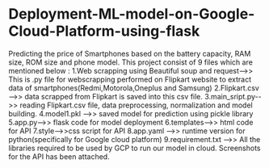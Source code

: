 # Deployment-ML-model-on-Google-Cloud-Platform-using-flask
Predicting the price of Smartphones based on the battery capacity, RAM size, ROM size and phone model.
This project consist of 9 files which are mentioned below :
1.Web scrapping using Beautiful soup and request-->> This is .py file for webscrapping performed on Flipkart website to extract data of smartphones(Redmi,Motorola,Oneplus and Samsung)
2.Flipkart.csv -->> data scrapped from Flipkart is saved into this csv file.
3.main_sript.py-->> reading Flipkart.csv file, data preprocessing, normalization and model building.
4.model1.pkl -->> saved model for prediction using pickle library
5.app.py-->> flask code for model deployment
6.templates-->> html code for API
7.style-->>css script for API
8.app.yaml -->> runtime version for python(specifically for Google cloud platform)
9.requirement.txt -->> All the libraries required to be used by GCP to run our model in cloud.
Screenshots for the API has been attached.
